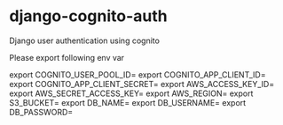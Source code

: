 # django-cognito-auth
Django user authentication using cognito

Please export following env var

export COGNITO_USER_POOL_ID=<val>
export COGNITO_APP_CLIENT_ID=<val>
export COGNITO_APP_CLIENT_SECRET=<val>
export AWS_ACCESS_KEY_ID=<val>
export AWS_SECRET_ACCESS_KEY=<val>
export AWS_REGION=<val>
export S3_BUCKET=<val>
export DB_NAME=<val>
export DB_USERNAME=<val>
export DB_PASSWORD=<val>
